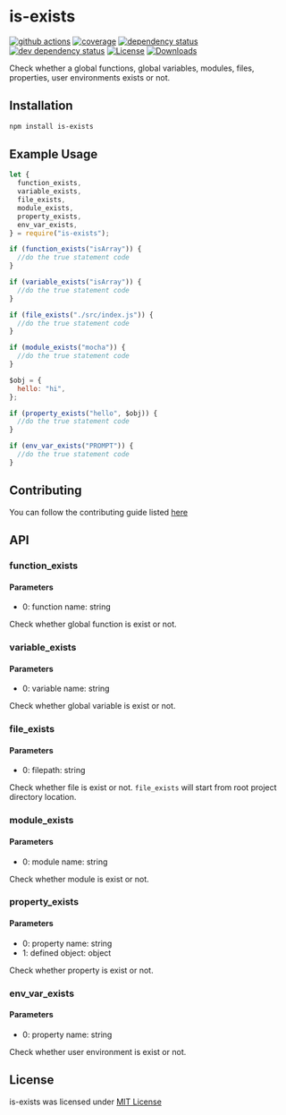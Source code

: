 # is-exists

[![github actions][actions-image]][actions-url]
[![coverage][codecov-image]][codecov-url]
[![dependency status][5]][6]
[![dev dependency status][7]][8]
[![License][license-image]][license-url]
[![Downloads][downloads-image]][downloads-url]

Check whether a global functions, global variables, modules, files, properties, user environments exists or not.

## Installation

```bash
npm install is-exists
```

## Example Usage

```js
let {
  function_exists,
  variable_exists,
  file_exists,
  module_exists,
  property_exists,
  env_var_exists,
} = require("is-exists");

if (function_exists("isArray")) {
  //do the true statement code
}

if (variable_exists("isArray")) {
  //do the true statement code
}

if (file_exists("./src/index.js")) {
  //do the true statement code
}

if (module_exists("mocha")) {
  //do the true statement code
}

$obj = {
  hello: "hi",
};

if (property_exists("hello", $obj)) {
  //do the true statement code
}

if (env_var_exists("PROMPT")) {
  //do the true statement code
}
```

## Contributing

You can follow the contributing guide listed [here](./CONTRIBUTING.md)

## API

### function_exists

#### Parameters

- 0: function name: string

Check whether global function is exist or not.

### variable_exists

#### Parameters

- 0: variable name: string

Check whether global variable is exist or not.

### file_exists

#### Parameters

- 0: filepath: string

Check whether file is exist or not.
`file_exists` will start from root project directory location.

### module_exists

#### Parameters

- 0: module name: string

Check whether module is exist or not.

### property_exists

#### Parameters

- 0: property name: string
- 1: defined object: object

Check whether property is exist or not.

### env_var_exists

#### Parameters

- 0: property name: string

Check whether user environment is exist or not.

## License

is-exists was licensed under [MIT License](./LICENSE)

[1]: https://npmjs.org/package/is-exists
[2]: https://versionbadg.es/fauzan121002/is-exists.svg
[5]: https://david-dm.org/fauzan121002/is-exists.svg
[6]: https://david-dm.org/fauzan121002/is-exists
[7]: https://david-dm.org/fauzan121002/is-exists/dev-status.svg
[8]: https://david-dm.org/fauzan121002/is-exists#info=devDependencies
[11]: https://nodei.co/npm/is-exists.png?downloads=true&stars=true
[license-image]: https://img.shields.io/npm/l/is-exists.svg
[license-url]: LICENSE
[downloads-image]: https://img.shields.io/npm/dm/is-exists.svg
[downloads-url]: https://npm-stat.com/charts.html?package=is-exists
[codecov-image]: https://codecov.io/gh/fauzan121002/is-exists/branch/main/graphs/badge.svg
[codecov-url]: https://app.codecov.io/gh/fauzan121002/is-exists/
[actions-image]: https://img.shields.io/endpoint?url=https://github-actions-badge-u3jn4tfpocch.runkit.sh/fauzan121002/is-exists
[actions-url]: https://github.com/fauzan121002/is-exists/actions
